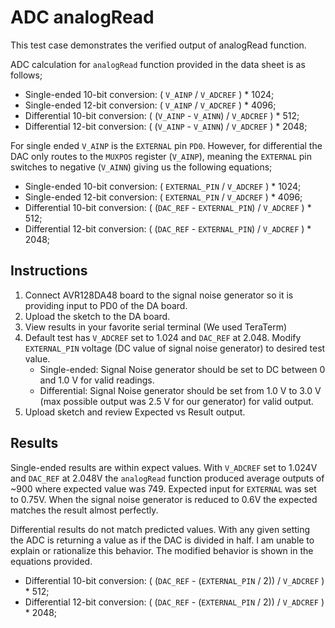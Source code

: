 # ADC analogRead
This test case demonstrates the verified output of analogRead function.

ADC calculation for `analogRead` function provided in the data sheet is as follows;
 - Single-ended 10-bit conversion: ( `V_AINP` / `V_ADCREF` ) * 1024;
 - Single-ended 12-bit conversion: ( `V_AINP` / `V_ADCREF` ) * 4096;
 - Differential 10-bit conversion: ( (`V_AINP` - `V_AINN`) / `V_ADCREF` ) * 512;
 - Differential 12-bit conversion:  ( (`V_AINP` - `V_AINN`) / `V_ADCREF` ) * 2048;


For single ended `V_AINP` is the `EXTERNAL` pin `PD0`. However, for differential
the DAC only routes to the `MUXPOS` register (`V_AINP`), meaning the `EXTERNAL`
pin switches to negative (`V_AINN`) giving us the following equations;
 - Single-ended 10-bit conversion: ( `EXTERNAL_PIN` / `V_ADCREF` ) * 1024;
 - Single-ended 12-bit conversion: ( `EXTERNAL_PIN` / `V_ADCREF` ) * 4096;
 - Differential 10-bit conversion: ( (`DAC_REF` - `EXTERNAL_PIN`) / `V_ADCREF` ) * 512;
 - Differential 12-bit conversion:  ( (`DAC_REF` - `EXTERNAL_PIN`) / `V_ADCREF` ) * 2048;

## Instructions
1. Connect AVR128DA48 board to the signal noise generator so it is providing input
to PD0 of the DA board.
2. Upload the sketch to the DA board.
3. View results in your favorite serial terminal (We used TeraTerm)
4. Default test has `V_ADCREF` set to 1.024 and `DAC_REF` at 2.048. Modify `EXTERNAL_PIN`
voltage (DC value of signal noise generator) to desired test value.
    - Single-ended: Signal Noise generator should be set to DC between 0 and 1.0 V
    for valid readings.
    - Differential: Signal Noise generator should be set from 1.0 V to 3.0 V (max
 possible output was 2.5 V for our generator) for valid output.
5. Upload sketch and review Expected vs Result output.

## Results
Single-ended results are within expect values. With `V_ADCREF` set to 1.024V and
`DAC_REF` at 2.048V the `analogRead` function produced average outputs of ~900
where expected value was 749.  Expected input for `EXTERNAL` was set to 0.75V. When
the signal noise generator is reduced to 0.6V the expected matches the result
almost perfectly.

Differential results do not match predicted values. With any given setting the
ADC is returning a value as if the DAC is divided in half. I am unable to explain
or rationalize this behavior. The modified behavior is shown in the equations
provided.
 - Differential 10-bit conversion: ( (`DAC_REF` - (`EXTERNAL_PIN` / 2)) / `V_ADCREF` ) * 512;
 - Differential 12-bit conversion:  ( (`DAC_REF` - (`EXTERNAL_PIN` / 2)) / `V_ADCREF` ) * 2048;
